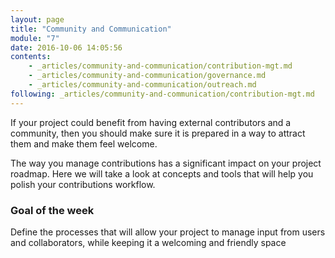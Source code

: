 ```yaml
---
layout: page
title: "Community and Communication"
module: "7"
date: 2016-10-06 14:05:56
contents:
    - _articles/community-and-communication/contribution-mgt.md
    - _articles/community-and-communication/governance.md
    - _articles/community-and-communication/outreach.md
following: _articles/community-and-communication/contribution-mgt.md
---
```

If your project could benefit from having external contributors and a community, then you should make sure it is prepared in a way to attract them and make them feel welcome.

The way you manage contributions has a significant impact on your project roadmap. Here we will take a look at concepts and tools that will help you polish your contributions workflow.

### Goal of the week
Define the processes that will allow your project to manage input from users and collaborators, while keeping it a welcoming and friendly space
<!--
### Assignments (to be distributed among submodules)
**Communication**
- Define your communication channels
- Create a communication piece
- Check the language you are using for jargon and try to rephrase descriptions to be understandable by people with a different background
**Community management**
- Think of the different roles in your project and the process of making decisions
- Write up some community guidelines (Code of Conduct) and be prepared to enforce them. If you don't know where to start, take a look at this very detailed example from Mozilla.
- Define how you want to manage contributions
- Create First Timers Only issues that walk newcomers through how to set up anything that may be required in the development environment-->
